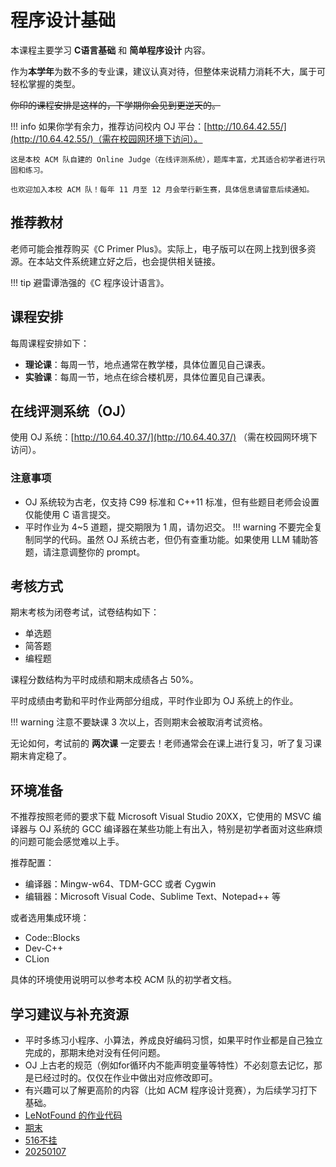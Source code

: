 # 程序设计基础

本课程主要学习 **C语言基础** 和 **简单程序设计** 内容。

作为**本学年**为数不多的专业课，建议认真对待，但整体来说精力消耗不大，属于可轻松掌握的类型。

~~你印的课程安排是这样的，下学期你会见到更逆天的。~~

!!! info
    如果你学有余力，推荐访问校内 OJ 平台：[http://10.64.42.55/](http://10.64.42.55/)（需在校园网环境下访问）。

    这是本校 ACM 队自建的 Online Judge（在线评测系统），题库丰富，尤其适合初学者进行巩固和练习。

    也欢迎加入本校 ACM 队！每年 11 月至 12 月会举行新生赛，具体信息请留意后续通知。


## 推荐教材

老师可能会推荐购买《C Primer Plus》。实际上，电子版可以在网上找到很多资源。在本站文件系统建立好之后，也会提供相关链接。

!!! tip
    避雷谭浩强的《C 程序设计语言》。

## 课程安排

每周课程安排如下：

- **理论课**：每周一节，地点通常在教学楼，具体位置见自己课表。
- **实验课**：每周一节，地点在综合楼机房，具体位置见自己课表。

## 在线评测系统（OJ）

使用 OJ 系统：[http://10.64.40.37/](http://10.64.40.37/) （需在校园网环境下访问）。

### 注意事项
- OJ 系统较为古老，仅支持 C99 标准和 C++11 标准，但有些题目老师会设置仅能使用 C 语言提交。
- 平时作业为 4~5 道题，提交期限为 1 周，请勿迟交。
!!! warning
    不要完全复制同学的代码。虽然 OJ 系统古老，但仍有查重功能。如果使用 LLM 辅助答题，请注意调整你的 prompt。

## 考核方式

期末考核为闭卷考试，试卷结构如下：

- 单选题
- 简答题
- 编程题

课程分数结构为平时成绩和期末成绩各占 50%。

平时成绩由考勤和平时作业两部分组成，平时作业即为 OJ 系统上的作业。

!!! warning
    注意不要缺课 3 次以上，否则期末会被取消考试资格。

无论如何，考试前的 **两次课** 一定要去！老师通常会在课上进行复习，听了复习课期末肯定稳了。

## 环境准备

不推荐按照老师的要求下载 Microsoft Visual Studio 20XX，它使用的 MSVC 编译器与 OJ 系统的 GCC 编译器在某些功能上有出入，特别是初学者面对这些麻烦的问题可能会感觉难以上手。

推荐配置：

- 编译器：Mingw-w64、TDM-GCC 或者 Cygwin
- 编辑器：Microsoft Visual Code、Sublime Text、Notepad++ 等

或者选用集成环境：

- Code::Blocks
- Dev-C++
- CLion

具体的环境使用说明可以参考本校 ACM 队的初学者文档。

## 学习建议与补充资源

- 平时多练习小程序、小算法，养成良好编码习惯，如果平时作业都是自己独立完成的，那期末绝对没有任何问题。
- OJ 上古老的规范（例如for循环内不能声明变量等特性）不必刻意去记忆，那是已经过时的。仅仅在作业中做出对应修改即可。
- 有兴趣可以了解更高阶的内容（比如 ACM 程序设计竞赛），为后续学习打下基础。
- [LeNotFound 的作业代码](./assets/LeNotFound%20的作业代码.zip)
- [期末](./assets/期末.md)
- [516不挂](./assets/516不挂.md)
- [20250107](./assets/20250107.md)